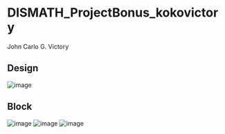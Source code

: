 # DISMATH_ProjectBonus_kokovictory

John Carlo G. Victory

## Design

![image](https://cloud.githubusercontent.com/assets/8110047/13736030/77b425c4-e9eb-11e5-9dc5-6cf6450ff4db.png)

## Block

![image](https://cloud.githubusercontent.com/assets/8110047/13736031/77e5e442-e9eb-11e5-9ead-cdaef1655f26.png)
![image](https://cloud.githubusercontent.com/assets/8110047/13736028/7714ee8c-e9eb-11e5-8fa3-cade0c43b02c.png)
![image](https://cloud.githubusercontent.com/assets/8110047/13736029/7718fc66-e9eb-11e5-9790-a9b0ab05191a.png)
